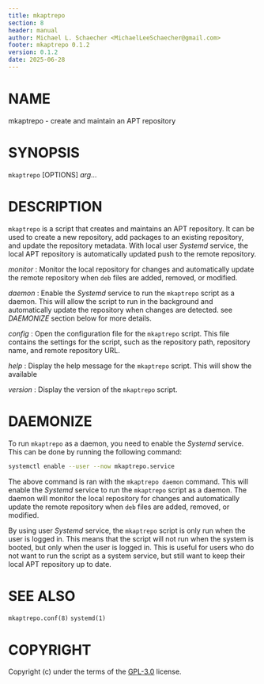 ```yaml
---
title: mkaptrepo
section: 8
header: manual
author: Michael L. Schaecher <MichaelLeeSchaecher@gmail.com>
footer: mkaptrepo 0.1.2
version: 0.1.2
date: 2025-06-28
---
```


# NAME

mkaptrepo - create and maintain an APT repository

# SYNOPSIS

`mkaptrepo` [OPTIONS] _arg..._

# DESCRIPTION

`mkaptrepo` is a script that creates and maintains an APT repository. It can be used to create a new repository, add packages to an existing repository, and update the repository metadata. With local user _Systemd_ service, the local APT repository is automatically updated push to the remote repository.

_monitor_
: Monitor the local repository for changes and automatically update the remote repository when `deb` files are added, removed, or modified.

_daemon_
: Enable the _Systemd_ service to run the `mkaptrepo` script as a daemon. This will allow the script to run in the background and automatically update the repository when changes are detected. see _DAEMONIZE_ section below for more details.

_config_
: Open the configuration file for the `mkaptrepo` script. This file contains the settings for the script, such as the repository path, repository name, and remote repository URL.

_help_
: Display the help message for the `mkaptrepo` script. This will show the available

_version_
: Display the version of the `mkaptrepo` script.

# DAEMONIZE

To run `mkaptrepo` as a daemon, you need to enable the _Systemd_ service. This can be done by running the following command:

```bash
systemctl enable --user --now mkaptrepo.service
```

The above command is ran with the `mkaptrepo daemon` command. This will enable the _Systemd_ service to run the `mkaptrepo` script as a daemon. The daemon will monitor the local repository for changes and automatically update the remote repository when `deb` files are added, removed, or modified.

By using user _Systemd_ service, the `mkaptrepo` script is only run when the user is logged in. This means that the script will not run when the system is booted, but only when the user is logged in. This is useful for users who do not want to run the script as a system service, but still want to keep their local APT repository up to date.

# SEE ALSO

`mkaptrepo.conf(8)` `systemd(1)`

# COPYRIGHT

Copyright (c) under the terms of the [GPL-3.0](https://www.gnu.org/licenses/gpl-3.0.en.html) license.
